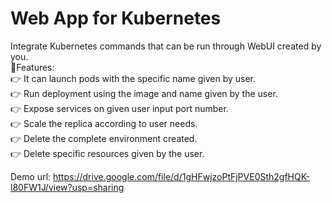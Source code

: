 # Web App for Kubernetes

Integrate Kubernetes commands that can be run through WebUI created by you. <br>
📌Features: <br>
👉 It can launch pods with the specific name given by user.<br>
👉 Run deployment using the image and name given by the user.<br>
👉 Expose services on given user input port number.<br>
👉 Scale the replica according to user needs.<br>
👉 Delete the complete environment created.<br>
👉 Delete specific resources given by the user.<br>

Demo url: https://drive.google.com/file/d/1gHFwjzoPtFjPVE0Sth2gfHQK-l80FW1J/view?usp=sharing
